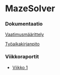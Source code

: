 # **MazeSolver**

### Dokumentaatio

[Vaatimusmäärittely](https://github.com/nettivastaava/MazeSolver/blob/master/dokumentaatio/maarittelydokumentti.md)

[Työaikakirjanpito](https://github.com/nettivastaava/MazeSolver/blob/master/dokumentaatio/tyotunnit.md)

### Viikkoraportit

- [Viikko 1](https://github.com/nettivastaava/MazeSolver/blob/master/dokumentaatio/viikkoraportti1.md)
